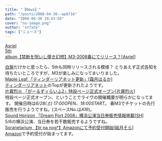 ```yaml
---
title: "【News】"
path: "/posts/2008-04-30--wp0716"
date: "2008-04-30 19:43:56"
cover: "no-image.png"
author: "stfate"
tags: ["ニュース"]
---
```


<style type="text/css">
<!--
p {white-space: pre-wrap};
-->
</style>

<a class="topics" href="http://www.akibaoo.com/02/commodity_param/t/0/ctc/+/shc/0/cmc/2500020051405/backURL/+02+main" target="_blank">Asriel 5th album【禁断を呪いし儚き幻想】M3-2008春にてリリース？</a><span class="junre">[<a href="http://www.asriel.jp/m/" target="_blank">Asriel</a>]</span>
<div class="news"><a href="http://www.akibaoo.com/02/commodity_param/t/0/ctc/+/shc/0/cmc/2500020050620/backURL/+02+main" target="_blank">白盤</a>だけかと思ったら、5thも同時リリースされる模様？
とりあえず正式告知を待ちたいところですが、M3が楽しみになってまいりました。</div>
<a class="topics" href="http://shimotsukin.com/" target="_blank">Maple Leaf 「ティンダーリアネット更新」</a><span class="junre">[<a href="http://shimotsukin.com/" target="_blank">霜月はるか</a>]</span>
<div class="news"><a href="http://tindharia.net/" target="_blank">ティンダーリアネット</a>のTopが更新されたようです。</div>
<a class="topics" href="http://www.chambers.co.jp/rekkalive.html" target="_blank">片霧烈火 「がーるずｖらいふ2」特設ページ正式オープン</a><span class="junre">[<a href="http://www.rekka.jp/" target="_blank">片霧烈火</a>]</span>
<div class="news">特設ページ正式オープン、ということでライヴの開催概要が明らかになってます。
開催日時は<em>6/28(土) 17:00OPEN、18:00START</em>。
春M3でチケットの先行販売を行うようですね。(スペースNo.は<em>A16</em>)。</div>
<a class="topics" href="http://www.soundhorizon.com/" target="_blank">Sound Horizon 「Dream Port 2008」横浜公演当日券販売情報掲載</a><span class="junre">[<a href="http://sound-horizon.net/" target="_blank">SH</a>]</span>
<div class="news">5/6の横浜公演、当日券を若干数販売するようですね。</div>
<a class="topics" href="http://soranetarium.com/" target="_blank">Soranetarium 【tir na nog*】Amazonにて予約受付開始</a><span class="junre">[<a href="http://soranetarium.com/" target="_blank">結月そら</a>]</span>
<div class="news"><a href="http://www.amazon.co.jp/tir-na-nog-結月そら/dp/B0018LBFK4/ref=sr_1_4?ie=UTF8&s=music&qid=1209567990&sr=8-4" target="_blank">Amazon</a>で予約受付が始まってます。</div>
